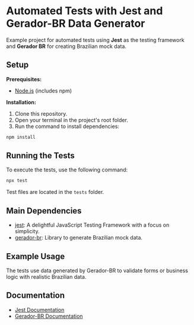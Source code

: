 # Automated Tests with Jest and Gerador-BR Data Generator

Example project for automated tests using **Jest** as the testing framework and **Gerador BR** for creating Brazilian mock data.

## Setup

**Prerequisites:**

* [Node.js](https://nodejs.org/) (includes npm)

**Installation:**

1. Clone this repository.
2. Open your terminal in the project's root folder.
3. Run the command to install dependencies:

```bash
npm install
```

## Running the Tests

To execute the tests, use the following command:

```bash
npx test
```

Test files are located in the `tests` folder.

## Main Dependencies

* [jest](https://www.npmjs.com/package/jest): A delightful JavaScript Testing Framework with a focus on simplicity.
* [gerador-br](https://www.npmjs.com/package/gerador-br): Library to generate Brazilian mock data.

## Example Usage

The tests use data generated by Gerador-BR to validate forms or business logic with realistic Brazilian data.

## Documentation

* [Jest Documentation](https://jestjs.io/docs/getting-started)
* [Gerador-BR Documentation](https://box4.dev/gerador-br/)

